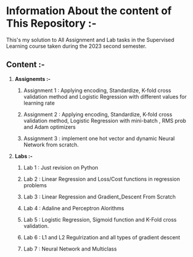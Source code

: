 # Information About the content of This Repository :- 
This's my solution to All Assignment and Lab tasks in the Supervised Learning course taken during the 2023 second semester.

## Content :-

1. **Assignemts :-**
   1. Assignment 1 : Applying encoding, Standardize, K-fold cross validation method and Logistic Regression with different values for learning rate

   2. Assignment 2 : Applying encoding, Standardize, K-fold cross validation method, Logistic Regression with mini-batch , RMS prob and Adam optimizers 

   3. Assignment 3 : implement one hot vector and dynamic Neural Network from scratch.


2. **Labs :-**
    1. Lab 1 : Just revision on Python

    2. Lab 2 : Linear Regression and Loss/Cost functions in regression problems

    3. Lab 3 : Linear Regression and Gradient_Descent From Scratch

    4. Lab 4 : Adaline and Perceptron Alorithms

    5. Lab 5 : Logistic Regression, Sigmoid function and K-Fold cross validation.

    6. Lab 6 : L1 and L2 Regulrization and all types of gradient descent

    7. Lab 7 : Neural Network and Multiclass 

